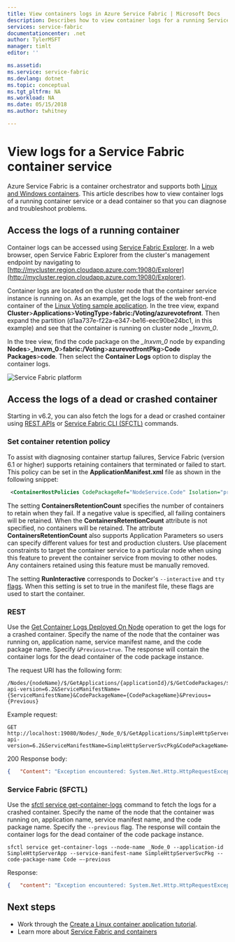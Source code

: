 ```yaml
---
title: View containers logs in Azure Service Fabric | Microsoft Docs
description: Describes how to view container logs for a running Service Fabric container services using Service Fabric Explorer.
services: service-fabric
documentationcenter: .net
author: TylerMSFT
manager: timlt
editor: ''

ms.assetid: 
ms.service: service-fabric
ms.devlang: dotnet
ms.topic: conceptual
ms.tgt_pltfrm: NA
ms.workload: NA
ms.date: 05/15/2018
ms.author: twhitney

---
```

# View logs for a Service Fabric container service
Azure Service Fabric is a container orchestrator and supports both [Linux and Windows containers](service-fabric-containers-overview.md).  This article describes how to view container logs of a running container service or a dead container so that you can diagnose and troubleshoot problems.

## Access the logs of a running container
Container logs can be accessed using [Service Fabric Explorer](service-fabric-visualizing-your-cluster.md).  In a web browser, open Service Fabric Explorer from the cluster's management endpoint by navigating to [http://mycluster.region.cloudapp.azure.com:19080/Explorer](http://mycluster.region.cloudapp.azure.com:19080/Explorer).  

Container logs are located on the cluster node that the container service instance is running on. As an example, get the logs of the web front-end container of the [Linux Voting sample application](service-fabric-quickstart-containers-linux.md). In the tree view, expand **Cluster**>**Applications**>**VotingType**>**fabric:/Voting/azurevotefront**.  Then expand the partition (d1aa737e-f22a-e347-be16-eec90be24bc1, in this example) and see that the container is running on cluster node *_lnxvm_0*.

In the tree view, find the code package on the *_lnxvm_0* node by expanding **Nodes**>**_lnxvm_0**>**fabric:/Voting**>**azurevotfrontPkg**>**Code Packages**>**code**.  Then select the **Container Logs** option to display the container logs.

![Service Fabric platform][Image1]

## Access the logs of a dead or crashed container
Starting in v6.2, you can also fetch the logs for a dead or crashed container using [REST APIs](/rest/api/servicefabric/sfclient-index) or [Service Fabric CLI (SFCTL)](service-fabric-cli.md) commands.

### Set container retention policy
To assist with diagnosing container startup failures, Service Fabric (version 6.1 or higher) supports retaining containers that terminated or failed to start. This policy can be set in the **ApplicationManifest.xml** file as shown in the following snippet:
```xml
 <ContainerHostPolicies CodePackageRef="NodeService.Code" Isolation="process" ContainersRetentionCount="2"  RunInteractive="true"> 
 ```

The setting **ContainersRetentionCount** specifies the number of containers to retain when they fail. If a negative value is specified, all failing containers will be retained. When the **ContainersRetentionCount** attribute is not specified, no containers will be retained. The attribute **ContainersRetentionCount** also supports Application Parameters so users can specify different values for test and production clusters. Use placement constraints to target the container service to a particular node when using this feature to prevent the container service from moving to other nodes. Any containers retained using this feature must be manually removed.

The setting **RunInteractive** corresponds to Docker's `--interactive` and `tty` [flags](https://docs.docker.com/engine/reference/commandline/run/#options). When this setting is set to true in the manifest file, these flags are used to start the container.  

### REST
Use the [Get Container Logs Deployed On Node](/rest/api/servicefabric/sfclient-api-getcontainerlogsdeployedonnode) operation to get the logs for a crashed container. Specify the name of the node that the container was running on, application name, service manifest name, and the code package name.  Specify `&Previous=true`. The response will contain the container logs for the dead container of the code package instance.

The request URI has the following form:

```
/Nodes/{nodeName}/$/GetApplications/{applicationId}/$/GetCodePackages/$/ContainerLogs?api-version=6.2&ServiceManifestName={ServiceManifestName}&CodePackageName={CodePackageName}&Previous={Previous}
```

Example request:
```
GET http://localhost:19080/Nodes/_Node_0/$/GetApplications/SimpleHttpServerApp/$/GetCodePackages/$/ContainerLogs?api-version=6.2&ServiceManifestName=SimpleHttpServerSvcPkg&CodePackageName=Code&Previous=true  
```

200 Response body:
```json
{   "Content": "Exception encountered: System.Net.Http.HttpRequestException: Response status code does not indicate success: 500 (Internal Server Error).\r\n\tat System.Net.Http.HttpResponseMessage.EnsureSuccessStatusCode()\r\n" } 
```

### Service Fabric (SFCTL)
Use the [sfctl service get-container-logs](service-fabric-sfctl-service.md) command to fetch the logs for a crashed container.  Specify the name of the node that the container was running on, application name, service manifest name, and the code package name. Specify the `--previous` flag.  The response will contain the container logs for the dead container of the code package instance.

```
sfctl service get-container-logs --node-name _Node_0 --application-id SimpleHttpServerApp --service-manifest-name SimpleHttpServerSvcPkg --code-package-name Code –-previous
```
Response:
```json
{   "content": "Exception encountered: System.Net.Http.HttpRequestException: Response status code does not indicate success: 500 (Internal Server Error).\r\n\tat System.Net.Http.HttpResponseMessage.EnsureSuccessStatusCode()\r\n" }
```

## Next steps
- Work through the [Create a Linux container application tutorial](service-fabric-tutorial-create-container-images.md).
- Learn more about [Service Fabric and containers](service-fabric-containers-overview.md)

[Image1]: media/service-fabric-containers-view-logs/view-container-logs-sfx.png
